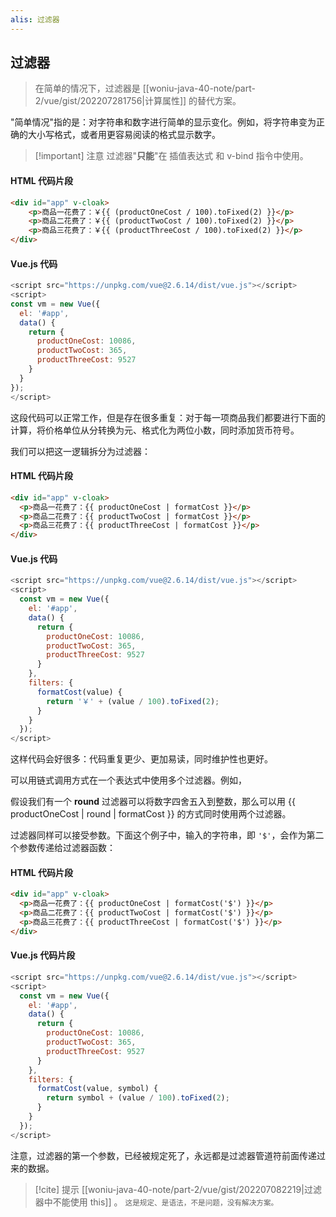 ```yaml
---
alis: 过滤器 
---
```


## 过滤器 

> 在简单的情况下，过滤器是 [[woniu-java-40-note/part-2/vue/gist/202207281756|计算属性]] 的替代方案。

"简单情况"指的是：对字符串和数字进行简单的显示变化。例如，将字符串变为正确的大小写格式，或者用更容易阅读的格式显示数字。

> [!important] 注意
> 过滤器"**只能**"在  插值表达式 和 v-bind 指令中使用。

#### HTML 代码片段

``` html
<div id="app" v-cloak>
	<p>商品一花费了：￥{{ (productOneCost / 100).toFixed(2) }}</p>
	<p>商品二花费了：￥{{ (productTwoCost / 100).toFixed(2) }}</p>
	<p>商品三花费了：￥{{ (productThreeCost / 100).toFixed(2) }}</p>
</div>
```

#### Vue.js 代码

```js
<script src="https://unpkg.com/vue@2.6.14/dist/vue.js"></script>
<script>
const vm = new Vue({
  el: '#app',
  data() {
    return {
      productOneCost: 10086,
      productTwoCost: 365,
      productThreeCost: 9527
    }
  }
});
</script>
```

这段代码可以正常工作，但是存在很多重复：对于每一项商品我们都要进行下面的计算，将价格单位从分转换为元、格式化为两位小数，同时添加货币符号。

我们可以把这一逻辑拆分为过滤器：

#### HTML 代码片段

``` html
<div id="app" v-cloak>
  <p>商品一花费了：{{ productOneCost | formatCost }}</p>
  <p>商品二花费了：{{ productTwoCost | formatCost }}</p>
  <p>商品三花费了：{{ productThreeCost | formatCost }}</p>
</div>
```

#### Vue.js 代码

```js
<script src="https://unpkg.com/vue@2.6.14/dist/vue.js"></script>
<script>
  const vm = new Vue({
    el: '#app',
    data() {
      return {
        productOneCost: 10086,
        productTwoCost: 365,
        productThreeCost: 9527
      }
    },
    filters: {
      formatCost(value) {
        return '￥' + (value / 100).toFixed(2);
      }
    }
  });
</script>
```

这样代码会好很多：代码重复更少、更加易读，同时维护性也更好。

可以用链式调用方式在一个表达式中使用多个过滤器。例如，

假设我们有一个 **round** 过滤器可以将数字四舍五入到整数，那么可以用 \{\{ productOneCost | round | formatCost }} 的方式同时使用两个过滤器。

过滤器同样可以接受参数。下面这个例子中，输入的字符串，即 `'$'`，会作为第二个参数传递给过滤器函数：

#### HTML 代码片段

``` html
<div id="app" v-cloak>
  <p>商品一花费了：{{ productOneCost | formatCost('$') }}</p>
  <p>商品二花费了：{{ productTwoCost | formatCost('$') }}</p>
  <p>商品三花费了：{{ productThreeCost | formatCost('$') }}</p>
</div>
```

#### Vue.js 代码片段

```js
<script src="https://unpkg.com/vue@2.6.14/dist/vue.js"></script>
<script>
  const vm = new Vue({
    el: '#app',
    data() {
      return {
        productOneCost: 10086,
        productTwoCost: 365,
        productThreeCost: 9527
      }
    },
    filters: {
      formatCost(value, symbol) {
        return symbol + (value / 100).toFixed(2);
      }
    }
  });
</script>
```

注意，过滤器的第一个参数，已经被规定死了，永远都是过滤器管道符前面传递过来的数据。

> [!cite] 提示
> [[woniu-java-40-note/part-2/vue/gist/202207082219|过滤器中不能使用 this]] 。 <small>这是规定、是语法，不是问题，没有解决方案。</small>




